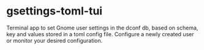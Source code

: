 # gsettings-toml-tui
Terminal app to set Gnome user settings in the dconf db, based on schema, key and values stored in a toml config file.  Configure a newly created user or monitor your desired configuration.
